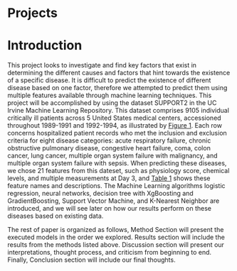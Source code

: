 # Projects

# Introduction

This project looks to investigate and find key factors that exist in determining the different causes and factors that hint towards the existence of a specific disease. It is difficult to predict the existence of different disease based on one factor, therefore we attempted to predict them using multiple features available through machine learning techniques. This project will be accomplished by using the dataset SUPPORT2 in the UC Irvine Machine Learning Repository. This dataset comprises 9105 individual critically ill patients across 5 United States medical centers, accessioned throughout 1989-1991 and 1992-1994, as illustrated by [Figure 1](#figure-1). Each row concerns hospitalized patient records who met the inclusion and exclusion criteria for eight disease categories: acute respiratory failure, chronic obstructive pulmonary disease, congestive heart failure, coma, colon cancer, lung cancer, multiple organ system failure with malignancy, and multiple organ system failure with sepsis. When predicting these diseases, we chose 21 features from this dateset, such as physiology score, chemical levels, and multiple measurements at Day 3, and [Table 1](#table-1) shows these feature names and descriptions. The Machine Learning algorithms logistic regression, neural networks, decision tree with XgBoosting and GradientBoosting, Support Vector Machine, and K-Nearest Neighbor are introduced, and we will see later on how our results perform on these diseases based on existing data.

The rest of paper is organized as follows, Method Section will present the executed models in the order we explored. Results section will include the results from the methods listed above. Discussion section will present our interpretations, thought process, and criticism from beginning to end. Finally, Conclusion section will include our final thoughts.
